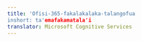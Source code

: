 ```yaml
---
title: 'Ofisi-365-fakalakalaka-talangofua
inshort: ta'emafakamatala'i
translator: Microsoft Cognitive Services
---
```




